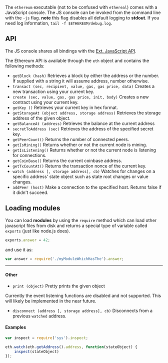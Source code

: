 The `ethereum` executable (not to be confused with `ethereal`) comes with a JavaScript console. The JS console can be invoked from the command line with the `-js` flag. **note** this flag disables all default logging to **stdout**. If you need log information, `tail -f $ETHEREUM/debug.log`.

## API

The JS console shares all bindings with the [Ext. JavaScript API](https://github.com/ethereum/go-ethereum/wiki/PoC-5-JavaScript-API).

The Ethereum API is available through the `eth` object and contains the following methods:

* `getBlock (hash)`
    Retrieves a block by either the address or the number. If supplied with a string it will assume address, number otherwise.
* `transact (sec, recipient, value, gas, gas price, data)`
    Creates a new transaction using your current key.
* `create (sec, value, gas, gas price, init, body)`
    Creates a new contract using your current key.
* `getKey ()`
    Retrieves your current key in hex format.
* `getStorageAt (object address, storage address)`
    Retrieves the storage address of the given object.
* `getBalanceAt (address)`
    Retrieves the balance at the current address
* `secretToAddress (sec)`
    Retrieves the address of the specified secret key.
* `getPeerCount()` 
    Returns the number of connected peers.
* `getIsMining()` 
    Returns whether or not the current node is mining.
* `getIsListening()` 
    Returns whether or not the current node is listening for connections.
* `getCoinBase()` 
    Returns the current coinbase address.
* `getTxCountAt()` 
    Returns the transaction nonce of the current key.
* `watch (address [, storage address], cb)`
    Watches for changes on a specific address' state object such as state root changes or value changes.
* `addPeer (host)`
    Make a connection to the specified host. Returns false if it didn't succeed.

## Loading modules

You can load **modules** by using the `require` method which can load other javascript files from disk and returns a special type of variable called `exports` (just like node.js does).

```javascript
exports.answer = 42;
```

and use it as:

```javascript
var answer = require('./myModuleWhichHasThe').answer;
```

***

#### Other

* `print (object)`
    Pretty prints the given object

Currently the event listening functions are disabled and not supported. This will likely be implemented in the near future.

* `disconnect (address [, storage address], cb)`
    Disconnects from a previous `watched` address.


#### Examples

```javascript
var inspect = require('sys').inspect;

eth.watch(eth.getAddress().address, function(stateObject) {
    inspect(stateObject)
});
```